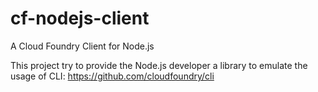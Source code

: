 # cf-nodejs-client
A Cloud Foundry Client for Node.js

This project try to provide the Node.js developer a library to emulate the usage of CLI:
https://github.com/cloudfoundry/cli



